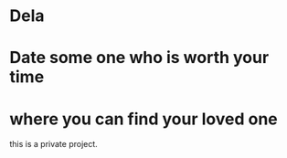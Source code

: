 # Dela

# Date some one who is worth your time
# 
# where you can find your loved one


this is a private project.

